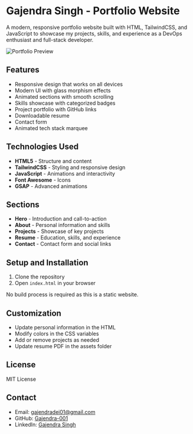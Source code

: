 # Gajendra Singh - Portfolio Website

A modern, responsive portfolio website built with HTML, TailwindCSS, and JavaScript to showcase my projects, skills, and experience as a DevOps enthusiast and full-stack developer.

![Portfolio Preview](assets/portfolio-preview.png)

## Features

- Responsive design that works on all devices
- Modern UI with glass morphism effects
- Animated sections with smooth scrolling
- Skills showcase with categorized badges
- Project portfolio with GitHub links
- Downloadable resume
- Contact form
- Animated tech stack marquee

## Technologies Used

- **HTML5** - Structure and content
- **TailwindCSS** - Styling and responsive design
- **JavaScript** - Animations and interactivity
- **Font Awesome** - Icons
- **GSAP** - Advanced animations

## Sections

- **Hero** - Introduction and call-to-action
- **About** - Personal information and skills
- **Projects** - Showcase of key projects
- **Resume** - Education, skills, and experience
- **Contact** - Contact form and social links

## Setup and Installation

1. Clone the repository
2. Open `index.html` in your browser

No build process is required as this is a static website.

## Customization

- Update personal information in the HTML
- Modify colors in the CSS variables
- Add or remove projects as needed
- Update resume PDF in the assets folder

## License

MIT License

## Contact

- Email: gajendradei01@gmail.com
- GitHub: [Gajendra-001](https://github.com/Gajendra-001)
- LinkedIn: [Gajendra Singh](https://www.linkedin.com/in/gajendra-singh-246a932b8/)